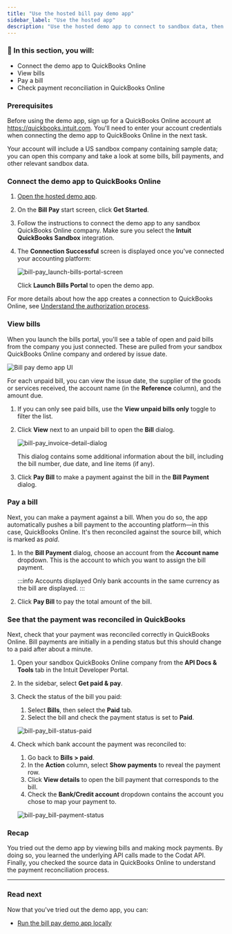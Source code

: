 ```yaml
---
title: "Use the hosted bill pay demo app"
sidebar_label: "Use the hosted app"
description: "Use the hosted demo app to connect to sandbox data, then view and pay bills. To close the loop, see how payments are reconciled in QuickBooks"
---
```


### 🚀 In this section, you will:

- Connect the demo app to QuickBooks Online
- View bills
- Pay a bill
- Check payment reconciliation in QuickBooks Online

### Prerequisites

Before using the demo app, sign up for a QuickBooks Online account at <a href="https://quickbooks.intuit.com/" target="_blank">https://quickbooks.intuit.com</a>. You'll need to enter your account credentials when connecting the demo app to QuickBooks Online in the next task.

Your account will include a US sandbox company containing sample data; you can open this company and take a look at some bills, bill payments, and other relevant sandbox data.

### Connect the demo app to QuickBooks Online

1. <a href="https://demo-bill-pay.vercel.app/" target="_blank">Open the hosted demo app</a>.
2. On the **Bill Pay** start screen, click **Get Started**.
3. Follow the instructions to connect the demo app to any sandbox QuickBooks Online company. Make sure you select the **Intuit QuickBooks Sandbox** integration.   
   
4. The **Connection Successful** screen is displayed once you've connected your accounting platform:
   
   ![bill-pay_launch-bills-portal-screen](/img/use-cases/bill-pay/bill-pay_launch-bills-portal-screen.png)
   
   Click **Launch Bills Portal** to open the demo app.

For more details about how the app creates a connection to QuickBooks Online, see [Understand the authorization process](/accounting-api/guides/bill-pay/how-the-demo-app-works#understand-the-authorization-process).

### View bills

When you launch the bills portal, you'll see a table of open and paid bills from the company you just connected. These are pulled from your sandbox QuickBooks Online company and ordered by issue date. 

![Bill pay demo app UI](/img/use-cases/bill-pay/bill-pay_demo-bill-interface.png "The Bill pay demo app UI.")

For each unpaid bill, you can view the issue date, the supplier of the goods or services received, the account name (in the **Reference** column), and the amount due.

1. If you can only see paid bills, use the **View unpaid bills only** toggle to filter the list.
2. Click **View** next to an unpaid bill to open the **Bill** dialog.
   
   ![bill-pay_invoice-detail-dialog](/img/use-cases/bill-pay/bill-pay_invoice-detail-dialog.png "The Invoice dialog shows additional information about an unpaid bill.")
   
   This dialog contains some additional information about the bill, including the bill number, due date, and line items (if any).
   
3. Click **Pay Bill** to make a payment against the bill in the **Bill Payment** dialog.

### Pay a bill

Next, you can make a payment against a bill. When you do so, the app automatically pushes a bill payment to the accounting platform&mdash;in this case, QuickBooks Online. It's then reconciled against the source bill, which is marked as *paid*.

1. In the **Bill Payment** dialog, choose an account from the **Account name** dropdown. This is the account to which you want to assign the bill payment.
   
   :::info Accounts displayed
   Only bank accounts in the same currency as the bill are displayed.
   :::
   
2. Click **Pay Bill** to pay the total amount of the bill.

### See that the payment was reconciled in QuickBooks

Next, check that your payment was reconciled correctly in QuickBooks Online. Bill payments are initially in a pending status but this should change to a paid after about a minute. 

1. Open your sandbox QuickBooks Online company from the **API Docs & Tools** tab in the Intuit Developer Portal.
2. In the sidebar, select **Get paid & pay**.
3. Check the status of the bill you paid:
   1. Select **Bills**, then select the **Paid** tab.
   2. Select the bill and check the payment status is set to **Paid**.
   
   ![bill-pay_bill-status-paid](/img/use-cases/bill-pay/bill-pay_qbo-sandbox-company-bill-status-of-paid.png "A bill in QBO with a status of PAID.")

4. Check which bank account the payment was reconciled to:
   1. Go back to **Bills > paid**.
   2. In the **Action** column, select **Show payments** to reveal the payment row.
   3. Click **View details** to open the bill payment that corresponds to the bill.
   4. Check the **Bank/Credit account** dropdown contains the account you chose to map your payment to. 
   
   ![bill-pay_bill-payment-status](/img/use-cases/bill-pay/bill-pay_bill-payment-mapping-account.png "A bill payment in QBO showing the Checking account in the Bank/Credit account dropdown.")

### Recap

You tried out the demo app by viewing bills and making mock payments. By doing so, you learned the underlying API calls made to the Codat API. Finally, you checked the source data in QuickBooks Online to understand the payment reconciliation process.

<hr />

### Read next

Now that you've tried out the demo app, you can:

- [Run the bill pay demo app locally](/accounting-api/guides/bill-pay/run-demo-app-locally)